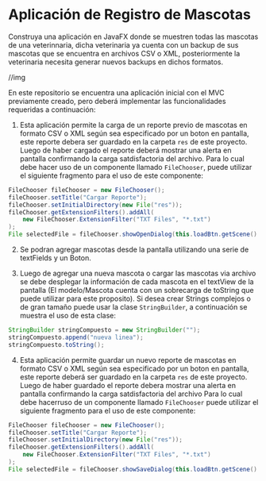 # Aplicación de Registro de Mascotas

Construya una aplicación en JavaFX donde se muestren todas las mascotas de una veterinnaria, dicha veterinaria ya cuenta con un backup de sus mascotas que se encuentra en archivos CSV o XML, posteriormente la veterinaria necesita generar nuevos backups en dichos formatos.

//img

En este repositorio se encuentra una aplicación inicial con el MVC previamente creado, pero deberá implementar las funcionalidades requeridas a continuación:

1. Esta aplicación permite la carga de un reporte previo de mascotas en formato CSV o XML según sea especificado por un boton en pantalla, este reporte debera ser guardado en la carpeta ```res``` de este proyecto. Luego de haber cargado el reporte deberá mostrar una alerta en pantalla confirmando la carga satdisfactoria del archivo. Para lo cual debe hacer uso de un componente llamado ```FileChooser```, puede utilizar el siguiente fragmento para el uso de este componente:
  ```java
  FileChooser fileChooser = new FileChooser();
  fileChooser.setTitle("Cargar Reporte");
  fileChooser.setInitialDirectory(new File("res"));
  fileChooser.getExtensionFilters().addAll(
      new FileChooser.ExtensionFilter("TXT Files", "*.txt")
  );
  File selectedFile = fileChooser.showOpenDialog(this.loadBtn.getScene().getWindow());
  ```

2. Se podran agregar mascotas desde la pantalla utilizando una serie de textFields y un Boton.

3. Luego de agregar una nueva mascota o cargar las mascotas via archivo se debe desplegar la información de cada mascota en el textView de la pantalla (El modelo/Mascota cuenta con un sobrecarga de toString que puede utilizar para este proposito). Si desea crear Strings complejos o de gran tamaño puede usar la clase ```StringBuilder```, a continuación se muestra el uso de esta clase:
  ```java
  StringBuilder stringCompuesto = new StringBuilder(""); 
  stringCompuesto.append("nueva linea");
  stringCompuesto.toString();
  ```

4. Esta aplicación permite guardar un nuevo reporte de mascotas en formato CSV o XML según sea especificado por un boton en pantalla, este reporte deberá ser guardado en la carpeta ```res``` de este proyecto. Luego de haber guardado el reporte debera mostrar una alerta en pantalla confirmando la carga satdisfactoria del archivo Para lo cual debe hacerruso de un componente llamado ```FileChooser``` puede utilizar el siguiente fragmento para el uso de este componente:
  ```java
  FileChooser fileChooser = new FileChooser();
  fileChooser.setTitle("Cargar Reporte");
  fileChooser.setInitialDirectory(new File("res"));
  fileChooser.getExtensionFilters().addAll(
      new FileChooser.ExtensionFilter("TXT Files", "*.txt")
  );
  File selectedFile = fileChooser.showSaveDialog(this.loadBtn.getScene().getWindow());
  ```
